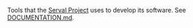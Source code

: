 Tools that the [Serval Project][] uses to develop its software.  See
[DOCUMENTATION.md](./DOCUMENTATION.md).


[Serval Project]: http://www.servalproject.org
